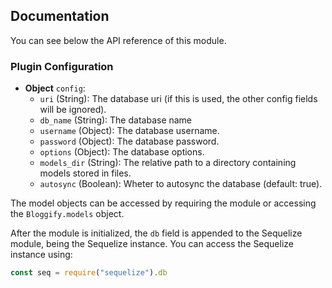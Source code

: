 ## Documentation

You can see below the API reference of this module.

### Plugin Configuration

- **Object** `config`:
   - `uri` (String): The database uri (if this is used, the other config fields will be ignored).
   - `db_name` (String): The database name
   - `username` (Object): The database username.
   - `password` (Object): The database password.
   - `options` (Object): The database options.
   - `models_dir` (String): The relative path to a directory containing models stored in files.
   - `autosync` (Boolean): Wheter to autosync the database (default: true).

The model objects can be accessed by requiring the module or accessing the `Bloggify.models` object.

After the module is initialized, the `db` field is appended to the Sequelize module, being the Sequelize instance.
You can access the Sequelize instance using:

```js
const seq = require("sequelize").db
```

